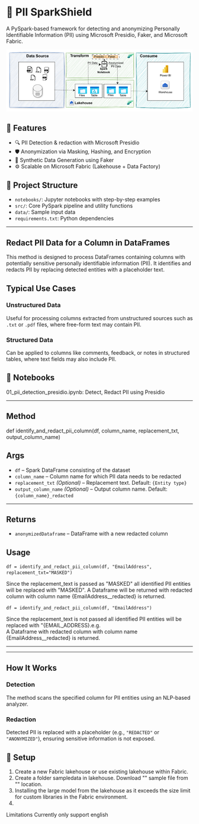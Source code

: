 # 🔐 PII SparkShield

A PySpark-based framework for detecting and anonymizing Personally Identifiable Information (PII) using Microsoft Presidio, Faker, and Microsoft Fabric.

![alt text](FabricPIIAnonymization_Implementation.png)

## 🚀 Features

- 🔍 PII Detection & redaction with Microsoft Presidio
- 🛡️ Anonymization via Masking, Hashing, and Encryption
- 🧪 Synthetic Data Generation using Faker
- ⚙️ Scalable on Microsoft Fabric (Lakehouse + Data Factory)

## 📁 Project Structure

- `notebooks/`: Jupyter notebooks with step-by-step examples
- `src/`: Core PySpark pipeline and utility functions
- `data/`: Sample input data
- `requirements.txt`: Python dependencies

---

## Redact PII Data for a Column in DataFrames
This method is designed to process DataFrames containing columns with potentially sensitive personally identifiable information (PII). It identifies and redacts PII by replacing detected entities with a placeholder text.

## Typical Use Cases

### Unstructured Data
Useful for processing columns extracted from unstructured sources such as `.txt` or `.pdf` files, where free-form text may contain PII.

### Structured Data
Can be applied to columns like comments, feedback, or notes in structured tables, where text fields may also include PII.

## 📓 Notebooks
01_pii_detection_presidio.ipynb: Detect, Redact PII using Presidio

---
## Method
def identify_and_redact_pii_column(df, column_name, replacement_txt, output_column_name)

## Args

- `df` – Spark DataFrame consisting of the dataset  
- `column_name` – Column name for which PII data needs to be redacted  
- `replacement_txt` *(Optional)* – Replacement text. Default: `{Entity type}`  
- `output_column_name` *(Optional)* – Output column name. Default: `{column_name}_redacted`

---

## Returns

- `anonymizedDataframe` – DataFrame with a new redacted column

## Usage
```
df = identify_and_redact_pii_column(df, "EmailAddress", replacement_txt="MASKED")
```
Since the replacement_text is passed as "MASKED" all identified PII entities will be replaced with "MASKED". 
A Dataframe will be returned with redacted column with column name {EmailAddress__redacted} is returned.

```
df = identify_and_redact_pii_column(df, "EmailAddress")

```
Since the replacement_text is not passed all identified PII entities will be replaced with "{EMAIL_ADDRESS}.e.g.  
A Dataframe with redacted column with column name {EmailAddress__redacted} is returned.


---



---

## How It Works

### Detection
The method scans the specified column for PII entities using an NLP-based analyzer.

### Redaction
Detected PII is replaced with a placeholder (e.g., `"REDACTED"` or `"ANONYMIZED"`), ensuring sensitive information is not exposed.


## 🧰 Setup
1. Create a new Fabric lakehouse or use existing lakehouse within Fabric.
1. Create a folder sampledata in lakehouse. Download "" sample file from "" location.
1. Installing the large model from the lakehouse as it exceeds the size limit for custom libraries in the Fabric environment.
1. 


Limitations
Currently only support english
